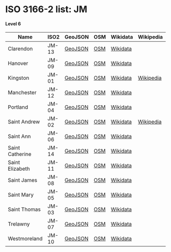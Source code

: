 # ISO 3166-2 list: JM


#### Level 6
Name | ISO2 | GeoJSON | OSM | Wikidata | Wikipedia | population 
--- | --- | --- | --- | --- | --- | --: 
Clarendon | JM-13 | [GeoJSON](../../export/geojson/q7/iso2/JM/JM-13.geojson) | [OSM](https://www.openstreetmap.org/relation/1637035) | [Wikidata](https://www.wikidata.org/wiki/Q1095557) |  | 
Hanover | JM-09 | [GeoJSON](../../export/geojson/q7/iso2/JM/JM-09.geojson) | [OSM](https://www.openstreetmap.org/relation/319347) | [Wikidata](https://www.wikidata.org/wiki/Q1131779) |  | 
Kingston | JM-01 | [GeoJSON](../../export/geojson/q7/iso2/JM/JM-01.geojson) | [OSM](https://www.openstreetmap.org/relation/6577227) | [Wikidata](https://www.wikidata.org/wiki/Q1473680) | [Wikipedia](http://en.wikipedia.org/wiki/en%3AKingston%20Parish) | 
Manchester | JM-12 | [GeoJSON](../../export/geojson/q7/iso2/JM/JM-12.geojson) | [OSM](https://www.openstreetmap.org/relation/1637038) | [Wikidata](https://www.wikidata.org/wiki/Q920496) |  | 
Portland | JM-04 | [GeoJSON](../../export/geojson/q7/iso2/JM/JM-04.geojson) | [OSM](https://www.openstreetmap.org/relation/319344) | [Wikidata](https://www.wikidata.org/wiki/Q125148) |  | 
Saint Andrew | JM-02 | [GeoJSON](../../export/geojson/q7/iso2/JM/JM-02.geojson) | [OSM](https://www.openstreetmap.org/relation/6577862) | [Wikidata](https://www.wikidata.org/wiki/Q2212935) | [Wikipedia](http://en.wikipedia.org/wiki/en%3ASaint%20Andrew%20Parish%2C%20Jamaica) | 
Saint Ann | JM-06 | [GeoJSON](../../export/geojson/q7/iso2/JM/JM-06.geojson) | [OSM](https://www.openstreetmap.org/relation/319340) | [Wikidata](https://www.wikidata.org/wiki/Q1326284) |  | 
Saint Catherine | JM-14 | [GeoJSON](../../export/geojson/q7/iso2/JM/JM-14.geojson) | [OSM](https://www.openstreetmap.org/relation/1637037) | [Wikidata](https://www.wikidata.org/wiki/Q1473663) |  | 
Saint Elizabeth | JM-11 | [GeoJSON](../../export/geojson/q7/iso2/JM/JM-11.geojson) | [OSM](https://www.openstreetmap.org/relation/319352) | [Wikidata](https://www.wikidata.org/wiki/Q1473646) |  | 
Saint James | JM-08 | [GeoJSON](../../export/geojson/q7/iso2/JM/JM-08.geojson) | [OSM](https://www.openstreetmap.org/relation/319345) | [Wikidata](https://www.wikidata.org/wiki/Q1421939) |  | 
Saint Mary | JM-05 | [GeoJSON](../../export/geojson/q7/iso2/JM/JM-05.geojson) | [OSM](https://www.openstreetmap.org/relation/319343) | [Wikidata](https://www.wikidata.org/wiki/Q633565) |  | 
Saint Thomas | JM-03 | [GeoJSON](../../export/geojson/q7/iso2/JM/JM-03.geojson) | [OSM](https://www.openstreetmap.org/relation/319362) | [Wikidata](https://www.wikidata.org/wiki/Q1422332) |  | 
Trelawny | JM-07 | [GeoJSON](../../export/geojson/q7/iso2/JM/JM-07.geojson) | [OSM](https://www.openstreetmap.org/relation/319341) | [Wikidata](https://www.wikidata.org/wiki/Q1123340) |  | 
Westmoreland | JM-10 | [GeoJSON](../../export/geojson/q7/iso2/JM/JM-10.geojson) | [OSM](https://www.openstreetmap.org/relation/319351) | [Wikidata](https://www.wikidata.org/wiki/Q1440250) |  | 
